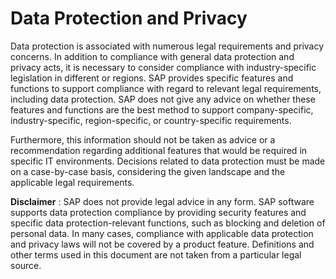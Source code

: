 <!-- loio0fd158fb368e4bd49928a72d7d1836a4 -->

# Data Protection and Privacy

Data protection is associated with numerous legal requirements and privacy concerns. In addition to compliance with general data protection and privacy acts, it is necessary to consider compliance with industry-specific legislation in different or regions. SAP provides specific features and functions to support compliance with regard to relevant legal requirements, including data protection. SAP does not give any advice on whether these features and functions are the best method to support company-specific, industry-specific, region-specific, or country-specific requirements.

Furthermore, this information should not be taken as advice or a recommendation regarding additional features that would be required in specific IT environments. Decisions related to data protection must be made on a case-by-case basis, considering the given landscape and the applicable legal requirements.

**Disclaimer** : SAP does not provide legal advice in any form. SAP software supports data protection compliance by providing security features and specific data protection-relevant functions, such as blocking and deletion of personal data. In many cases, compliance with applicable data protection and privacy laws will not be covered by a product feature. Definitions and other terms used in this document are not taken from a particular legal source.

